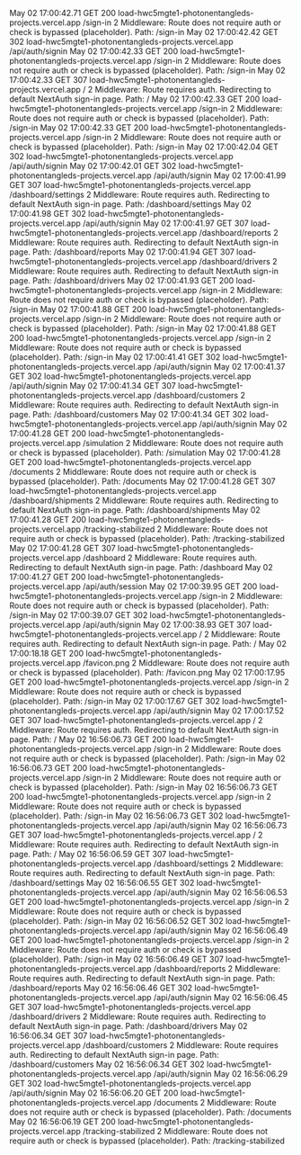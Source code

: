 
May 02 17:00:42.71
GET
200
load-hwc5mgte1-photonentangleds-projects.vercel.app
/sign-in
2
Middleware: Route does not require auth or check is bypassed (placeholder). Path: /sign-in
May 02 17:00:42.42
GET
302
load-hwc5mgte1-photonentangleds-projects.vercel.app
/api/auth/signin
May 02 17:00:42.33
GET
200
load-hwc5mgte1-photonentangleds-projects.vercel.app
/sign-in
2
Middleware: Route does not require auth or check is bypassed (placeholder). Path: /sign-in
May 02 17:00:42.33
GET
307
load-hwc5mgte1-photonentangleds-projects.vercel.app
/
2
Middleware: Route requires auth. Redirecting to default NextAuth sign-in page. Path: /
May 02 17:00:42.33
GET
200
load-hwc5mgte1-photonentangleds-projects.vercel.app
/sign-in
2
Middleware: Route does not require auth or check is bypassed (placeholder). Path: /sign-in
May 02 17:00:42.33
GET
200
load-hwc5mgte1-photonentangleds-projects.vercel.app
/sign-in
2
Middleware: Route does not require auth or check is bypassed (placeholder). Path: /sign-in
May 02 17:00:42.04
GET
302
load-hwc5mgte1-photonentangleds-projects.vercel.app
/api/auth/signin
May 02 17:00:42.01
GET
302
load-hwc5mgte1-photonentangleds-projects.vercel.app
/api/auth/signin
May 02 17:00:41.99
GET
307
load-hwc5mgte1-photonentangleds-projects.vercel.app
/dashboard/settings
2
Middleware: Route requires auth. Redirecting to default NextAuth sign-in page. Path: /dashboard/settings
May 02 17:00:41.98
GET
302
load-hwc5mgte1-photonentangleds-projects.vercel.app
/api/auth/signin
May 02 17:00:41.97
GET
307
load-hwc5mgte1-photonentangleds-projects.vercel.app
/dashboard/reports
2
Middleware: Route requires auth. Redirecting to default NextAuth sign-in page. Path: /dashboard/reports
May 02 17:00:41.94
GET
307
load-hwc5mgte1-photonentangleds-projects.vercel.app
/dashboard/drivers
2
Middleware: Route requires auth. Redirecting to default NextAuth sign-in page. Path: /dashboard/drivers
May 02 17:00:41.93
GET
200
load-hwc5mgte1-photonentangleds-projects.vercel.app
/sign-in
2
Middleware: Route does not require auth or check is bypassed (placeholder). Path: /sign-in
May 02 17:00:41.88
GET
200
load-hwc5mgte1-photonentangleds-projects.vercel.app
/sign-in
2
Middleware: Route does not require auth or check is bypassed (placeholder). Path: /sign-in
May 02 17:00:41.88
GET
200
load-hwc5mgte1-photonentangleds-projects.vercel.app
/sign-in
2
Middleware: Route does not require auth or check is bypassed (placeholder). Path: /sign-in
May 02 17:00:41.41
GET
302
load-hwc5mgte1-photonentangleds-projects.vercel.app
/api/auth/signin
May 02 17:00:41.37
GET
302
load-hwc5mgte1-photonentangleds-projects.vercel.app
/api/auth/signin
May 02 17:00:41.34
GET
307
load-hwc5mgte1-photonentangleds-projects.vercel.app
/dashboard/customers
2
Middleware: Route requires auth. Redirecting to default NextAuth sign-in page. Path: /dashboard/customers
May 02 17:00:41.34
GET
302
load-hwc5mgte1-photonentangleds-projects.vercel.app
/api/auth/signin
May 02 17:00:41.28
GET
200
load-hwc5mgte1-photonentangleds-projects.vercel.app
/simulation
2
Middleware: Route does not require auth or check is bypassed (placeholder). Path: /simulation
May 02 17:00:41.28
GET
200
load-hwc5mgte1-photonentangleds-projects.vercel.app
/documents
2
Middleware: Route does not require auth or check is bypassed (placeholder). Path: /documents
May 02 17:00:41.28
GET
307
load-hwc5mgte1-photonentangleds-projects.vercel.app
/dashboard/shipments
2
Middleware: Route requires auth. Redirecting to default NextAuth sign-in page. Path: /dashboard/shipments
May 02 17:00:41.28
GET
200
load-hwc5mgte1-photonentangleds-projects.vercel.app
/tracking-stabilized
2
Middleware: Route does not require auth or check is bypassed (placeholder). Path: /tracking-stabilized
May 02 17:00:41.28
GET
307
load-hwc5mgte1-photonentangleds-projects.vercel.app
/dashboard
2
Middleware: Route requires auth. Redirecting to default NextAuth sign-in page. Path: /dashboard
May 02 17:00:41.27
GET
200
load-hwc5mgte1-photonentangleds-projects.vercel.app
/api/auth/session
May 02 17:00:39.95
GET
200
load-hwc5mgte1-photonentangleds-projects.vercel.app
/sign-in
2
Middleware: Route does not require auth or check is bypassed (placeholder). Path: /sign-in
May 02 17:00:39.07
GET
302
load-hwc5mgte1-photonentangleds-projects.vercel.app
/api/auth/signin
May 02 17:00:38.93
GET
307
load-hwc5mgte1-photonentangleds-projects.vercel.app
/
2
Middleware: Route requires auth. Redirecting to default NextAuth sign-in page. Path: /
May 02 17:00:18.18
GET
200
load-hwc5mgte1-photonentangleds-projects.vercel.app
/favicon.png
2
Middleware: Route does not require auth or check is bypassed (placeholder). Path: /favicon.png
May 02 17:00:17.95
GET
200
load-hwc5mgte1-photonentangleds-projects.vercel.app
/sign-in
2
Middleware: Route does not require auth or check is bypassed (placeholder). Path: /sign-in
May 02 17:00:17.67
GET
302
load-hwc5mgte1-photonentangleds-projects.vercel.app
/api/auth/signin
May 02 17:00:17.52
GET
307
load-hwc5mgte1-photonentangleds-projects.vercel.app
/
2
Middleware: Route requires auth. Redirecting to default NextAuth sign-in page. Path: /
May 02 16:56:06.73
GET
200
load-hwc5mgte1-photonentangleds-projects.vercel.app
/sign-in
2
Middleware: Route does not require auth or check is bypassed (placeholder). Path: /sign-in
May 02 16:56:06.73
GET
200
load-hwc5mgte1-photonentangleds-projects.vercel.app
/sign-in
2
Middleware: Route does not require auth or check is bypassed (placeholder). Path: /sign-in
May 02 16:56:06.73
GET
200
load-hwc5mgte1-photonentangleds-projects.vercel.app
/sign-in
2
Middleware: Route does not require auth or check is bypassed (placeholder). Path: /sign-in
May 02 16:56:06.73
GET
302
load-hwc5mgte1-photonentangleds-projects.vercel.app
/api/auth/signin
May 02 16:56:06.73
GET
307
load-hwc5mgte1-photonentangleds-projects.vercel.app
/
2
Middleware: Route requires auth. Redirecting to default NextAuth sign-in page. Path: /
May 02 16:56:06.59
GET
307
load-hwc5mgte1-photonentangleds-projects.vercel.app
/dashboard/settings
2
Middleware: Route requires auth. Redirecting to default NextAuth sign-in page. Path: /dashboard/settings
May 02 16:56:06.55
GET
302
load-hwc5mgte1-photonentangleds-projects.vercel.app
/api/auth/signin
May 02 16:56:06.53
GET
200
load-hwc5mgte1-photonentangleds-projects.vercel.app
/sign-in
2
Middleware: Route does not require auth or check is bypassed (placeholder). Path: /sign-in
May 02 16:56:06.52
GET
302
load-hwc5mgte1-photonentangleds-projects.vercel.app
/api/auth/signin
May 02 16:56:06.49
GET
200
load-hwc5mgte1-photonentangleds-projects.vercel.app
/sign-in
2
Middleware: Route does not require auth or check is bypassed (placeholder). Path: /sign-in
May 02 16:56:06.49
GET
307
load-hwc5mgte1-photonentangleds-projects.vercel.app
/dashboard/reports
2
Middleware: Route requires auth. Redirecting to default NextAuth sign-in page. Path: /dashboard/reports
May 02 16:56:06.46
GET
302
load-hwc5mgte1-photonentangleds-projects.vercel.app
/api/auth/signin
May 02 16:56:06.45
GET
307
load-hwc5mgte1-photonentangleds-projects.vercel.app
/dashboard/drivers
2
Middleware: Route requires auth. Redirecting to default NextAuth sign-in page. Path: /dashboard/drivers
May 02 16:56:06.34
GET
307
load-hwc5mgte1-photonentangleds-projects.vercel.app
/dashboard/customers
2
Middleware: Route requires auth. Redirecting to default NextAuth sign-in page. Path: /dashboard/customers
May 02 16:56:06.34
GET
302
load-hwc5mgte1-photonentangleds-projects.vercel.app
/api/auth/signin
May 02 16:56:06.29
GET
302
load-hwc5mgte1-photonentangleds-projects.vercel.app
/api/auth/signin
May 02 16:56:06.20
GET
200
load-hwc5mgte1-photonentangleds-projects.vercel.app
/documents
2
Middleware: Route does not require auth or check is bypassed (placeholder). Path: /documents
May 02 16:56:06.19
GET
200
load-hwc5mgte1-photonentangleds-projects.vercel.app
/tracking-stabilized
2
Middleware: Route does not require auth or check is bypassed (placeholder). Path: /tracking-stabilized








